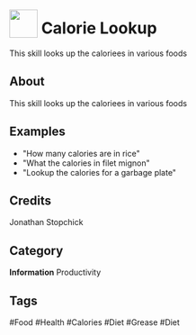 # <img src="https://raw.githack.com/FortAwesome/Font-Awesome/master/svgs/solid/robot.svg" card_color="#0066FF" width="50" height="50" style="vertical-align:bottom"/> Calorie Lookup
This skill looks up the caloriees in various foods

## About
This skill looks up the caloriees in various foods

## Examples
* "How many calories are in rice"
* "What the calories in filet mignon"
* "Lookup the calories for a garbage plate"

## Credits
Jonathan Stopchick

## Category
**Information**
Productivity

## Tags
#Food
#Health
#Calories
#Diet
#Grease
#Diet


